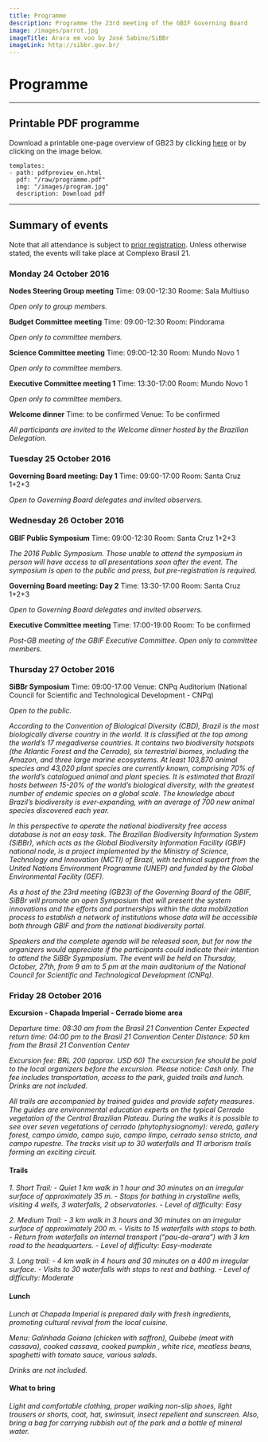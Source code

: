 ```yaml
---
title: Programme
description: Programme the 23rd meeting of the GBIF Governing Board 
image: /images/parrot.jpg
imageTitle: Arara em voo by José Sabino/SiBBr
imageLink: http://sibbr.gov.br/
---
```


# Programme

<!-- toc -->
<!-- tocstop -->

-----------------------

## Printable PDF programme

Download a printable one-page overview of GB23 by clicking [here](/raw/programme.pdf) or by clicking on the image below.

```styledYaml
templates:
- path: pdfpreview_en.html
  pdf: "/raw/programme.pdf"
  img: "/images/program.jpg"
  description: Download pdf
```
-----------------------

## Summary of events

Note that all attendance is subject to [prior registration](http://gb23.gbif.org/en/registration/).  Unless otherwise stated, the events will take place at Complexo Brasil 21. 

### Monday 24 October 2016

**Nodes Steering Group meeting** 
Time: 09:00-12:30
Roome: Sala Multiuso

*Open only to group members.* 

**Budget Committee meeting**
Time: 09:00-12:30
Room: Pindorama

*Open only to committee members.* 

**Science Committee meeting**
Time: 09:00-12:30
Room: Mundo Novo 1

*Open only to committee members.* 

**Executive Committee meeting 1**
Time: 13:30-17:00
Room: Mundo Novo 1

*Open only to committee members.* 

**Welcome dinner**
Time: to be confirmed
Venue: To be confirmed

*All participants are invited to the Welcome dinner hosted by the Brazilian Delegation.*

### Tuesday 25 October 2016

**Governing Board meeting: Day 1**
Time: 09:00-17:00
Room: Santa Cruz 1+2+3

*Open to Governing Board delegates and invited observers.*

### Wednesday 26 October 2016

**GBIF Public Symposium**
Time: 09:00-12:30
Room: Santa Cruz 1+2+3

*The 2016 Public Symposium. Those unable to attend the symposium in person will have access to all presentations soon after the event. The symposium is open to the public and press, but pre-registration is required.*  

**Governing Board meeting: Day 2**
Time: 13:30-17:00
Room: Santa Cruz 1+2+3

*Open to Governing Board delegates and invited observers.*

**Executive Committee meeting**
Time: 17:00-19:00
Room: To be confirmed

*Post-GB meeting of the GBIF Executive Committee. Open only to committee members.* 

### Thursday 27 October 2016

**SiBBr Symposium**
Time: 09:00-17:00
Venue: CNPq Auditorium (National Council for Scientific and Technological Development - CNPq)

*Open to the public.*

*According to the Convention of Biological Diversity (CBD), Brazil is the most biologically diverse country in the world. It is classified at the top among the world’s 17 megadiverse countries. It contains two biodiversity hotspots (the Atlantic Forest and the Cerrado), six terrestrial biomes, including the Amazon, and three large marine ecosystems. At least 103,870 animal species and 43,020 plant species are currently known, comprising 70% of the world’s catalogued animal and plant species. It is estimated that Brazil hosts between 15-20% of the world’s biological diversity, with the greatest number of endemic species on a global scale. The knowledge about Brazil’s biodiversity is ever-expanding, with an average of 700 new animal species discovered each year.*

*In this perspective to operate the national biodiversity free access database is not an easy task. The Brazilian Biodiversity Information System (SiBBr), which acts as the Global Biodiversity Information Facility (GBIF) national node, is a project implemented by the Ministry of Science, Technology and Innovation (MCTI) of Brazil, with technical support from the United Nations Environment Programme (UNEP) and funded by the Global Environmental Facility (GEF).*

*As a host of the 23rd meeting (GB23) of the Governing Board of the GBIF, SiBBr will promote an open Symposium that will present the system innovations and the efforts and partnerships within the data mobilization process to establish a network of institutions whose data will be accessible both through GBIF and from the national biodiversity portal.*

*Speakers and the complete agenda will be released soon, but for now the organizers would appreciate if the participants could indicate their intention to attend the SiBBr Sypmposium. The event will be held on Thursday, October, 27th, from 9 am to 5 pm at the main auditorium of the National Council for Scientific and Technological Development (CNPq).*

### Friday 28 October 2016

**Excursion - Chapada Imperial - Cerrado biome area**

*Departure time: 08:30 am from the Brasil 21 Convention Center*
*Expected return time: 04:00 pm to the Brasil 21 Convention Center*
*Distance: 50 km from the Brasil 21 Convention Center*

*Excursion fee: BRL 200 (approx. USD 60)*
*The excursion fee should be paid to the local organizers before the excursion. Please notice: Cash only.*
*The fee includes transportation, access to the park, guided trails and lunch. Drinks are not included.*

*All trails are accompanied by trained guides and provide safety measures. The guides are environmental education experts on the typical Cerrado vegetation of the Central Brazilian Plateau. During the walks it is possible to see over seven vegetations of cerrado (phytophysiognomy): vereda, gallery forest, campo úmido, campo sujo, campo limpo, cerrado senso stricto, and campo rupestre. The tracks visit up to 30 waterfalls and 11 arborism trails forming an exciting circuit.*

#### Trails

*1. Short Trail:*
*- Quiet 1 km walk in 1 hour and 30 minutes on an irregular surface of approximately 35 m.*
*- Stops for bathing in crystalline wells, visiting 4 wells, 3 waterfalls, 2 observatories.*
*- Level of difficulty: Easy*

*2. Medium Trail:*
*- 3 km walk in 3 hours and 30 minutes on an irregular surface of approximately 200 m.*
*- Visits to 15 waterfalls with stops to bath.*
*- Return from waterfalls on internal transport (“pau-de-arara”) with 3 km road to the headquarters.*
*- Level of difficulty: Easy-moderate*

*3. Long trail:*
*- 4 km walk in 4 hours and 30 minutes on a 400 m irregular surface.*
*- Visits to 30 waterfalls with stops to rest and bathing.*
*- Level of difficulty: Moderate*


#### Lunch

*Lunch at Chapada Imperial is prepared daily with fresh ingredients, promoting cultural revival from the local cuisine.* 

*Menu: Galinhada Goiana (chicken with saffron), Quibebe  (meat with cassava), cooked cassava, cooked pumpkin , white rice, meatless beans, spaghetti with tomato sauce, various salads.*

*Drinks are not included.*

#### What to bring

*Light and comfortable clothing, proper walking non-slip shoes, light trousers or shorts, coat, hat, swimsuit, insect repellent and sunscreen. Also, bring a bag for carrying rubbish out of the park and a bottle of mineral water.*
